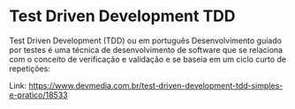 # Test Driven Development TDD
Test Driven Development (TDD) ou em português Desenvolvimento guiado por testes é uma técnica de desenvolvimento de software que se relaciona com o conceito de verificação e validação e se baseia em um ciclo curto de repetições: 

Link: https://www.devmedia.com.br/test-driven-development-tdd-simples-e-pratico/18533
